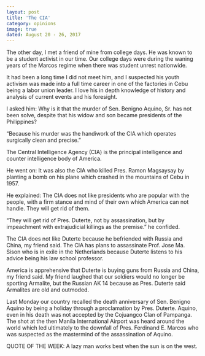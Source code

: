 ```yaml
---
layout: post
title: 'The CIA'
category: opinions
image: true
dated: August 20 - 26, 2017
---
```


The other day, I met a friend of mine from college days. He was known to be a student activist in our time. Our college days were during the waning years of the Marcos regime when there was student unrest nationwide.

It had been a long time I did not meet him, and I suspected his youth activism was made into a full time career in one of the factories in Cebu being a labor union leader. I love his in depth knowledge of history and analysis of current events and his foresight.

 I asked him: Why is it that the murder of Sen. Benigno Aquino, Sr. has not been solve, despite that his widow and son became presidents of the Philippines?

 “Because his murder was the handiwork of the CIA which operates surgically clean and precise.”

The Central Intelligence Agency (CIA) is the principal intelligence and counter intelligence body of America.

He went on: It was also the CIA who killed Pres. Ramon Magsaysay by planting a bomb on his plane which crashed in the mountains of Cebu in 1957.

He explained: The CIA does not like presidents who are popular with the people, with a firm stance and mind of their own which America can not handle. They will get rid of them.

“They will get rid of Pres. Duterte, not by assassination, but by impeachment with extrajudicial killings as the premise.” he confided.

The CIA does not like Duterte because he befriended with Russia and China, my friend said. The CIA has plans to assassinate Prof. Jose Ma. Sison  who is in exile in the Netherlands because Duterte listens to his advice being his law school professor.

America is apprehensive that Duterte is buying guns from Russia and China, my friend said. My friend laughed that our soldiers would no longer be sporting Armalite, but the Russian AK 14 because as Pres. Duterte said Armalites are old and outmoded.

Last Monday our country recalled the death anniversary of Sen. Benigno Aquino by being a holiday through a proclamation by Pres. Duterte. Aquino, even in his death was not accepted by the Cojuangco Clan of Pampanga. The shot at the then Manila International Airport was heard around the world which led ultimately to the downfall of Pres. Ferdinand E. Marcos who was suspected as the mastermind of the assassination of Aquino.

QUOTE OF THE WEEK: A lazy man works best when the sun is on the west.   
